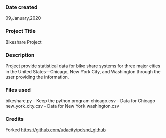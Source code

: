 ### Date created
09,January,2020

### Project Title
Bikeshare Project

### Description
Project provide statistical data for bike share systems for three major cities in the United States—Chicago, New York City, and Washington through the user providing the information.

### Files used
bikeshare.py - Keep the python program
chicago.csv - Data for Chicago
new_york_city.csv - Data for New York
washington.csv

### Credits
Forked https://github.com/udacity/pdsnd_github

